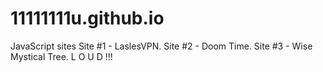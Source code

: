 # 11111111u.github.io

  JavaScript sites
Site #1 - LaslesVPN.
Site #2 - Doom Time.
Site #3 - Wise Mystical Tree. L O U D !!!
